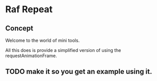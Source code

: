 
# Raf Repeat

## Concept

Welcome to the world of mini tools.

All this does is provide a simplified version of using the requestAnimationFrame.


## TODO make it so you get an example using it.
